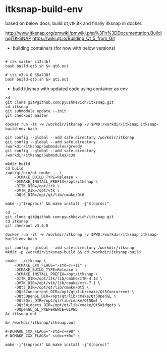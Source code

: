 # itksnap-build-env

based on below docs, build qt,vtk,itk and finally itksnap in docker.

http://www.itksnap.org/pmwiki/pmwiki.php%3Fn%3DDocumentation.BuildingITK-SNAP
https://wiki.qt.io/Building_Qt_5_from_Git


+ building containers (for now with below versions)

```

# itk master c12c4bf
bash build-qt6.sh &> qt6.out

# itk v3.4.0 55a738f
bash build-qt5.sh &> qt5.out

```


+ build itksnap with updated code using container as env

```
cd ..
git clone git@github.com:pyushkevich/itksnap.git
cd itksnap
git submodule update --init
git checkout master

docker run -it -w /workdir/itksnap -v $PWD:/workdir/itksnap itksnap-build-env bash

git config --global --add safe.directory /workdir/itksnap
git config --global --add safe.directory /workdir/itksnap/Submodules/greedy
git config --global --add safe.directory /workdir/itksnap/Submodules/c3d

mkdir build
cd build
/opt/qt/bin/qt-cmake .. \
    -DCMAKE_BUILD_TYPE=Release \
    -DCMAKE_INSTALL_PREFIX=/opt/itksnap \
    -DITK_DIR=/opt/itk \
    -DVTK_DIR=/opt/vtk \
    -DQt6_DIR=/opt/qt/lib/cmake/Qt6

make -j"$(nproc)" && make install -j"$(nproc)"

```
```
cd ..
git clone git@github.com:pyushkevich/itksnap.git
cd itksnap
git checkout v3.4.0
 
docker run -it -w /workdir/itksnap -v $PWD:/workdir/itksnap itksnap-build-env bash

git config --global --add safe.directory /workdir/itksnap
mkdir -p /workdir/itksnap-build && cd /workdir/itksnap-build

cmake ../itksnap \
    -DCMAKE_CXX_FLAGS="-std=c++11" \
    -DCMAKE_BUILD_TYPE=Release \
    -DCMAKE_INSTALL_PREFIX=/opt/itksnap \
    -DITK_DIR=/opt/itk/lib/cmake/ITK-4.13 \
    -DVTK_DIR=/opt/vtk/lib/cmake/vtk-7.1 \
    -DQt5_DIR=/opt/qt/lib/cmake/Qt5 \
    -DQt5Concurrent_DIR=/opt/qt/lib/cmake/Qt5Concurrent \
    -DQt5OpenGL_DIR=/opt/qt/lib/cmake/Qt5OpenGL \
    -DQt5Qml_DIR=/opt/qt/lib/cmake/Qt5Qml \
    -DQt5Widgets_DIR=/opt/qt/lib/cmake/Qt5Widgets \
    -DOpenGL_GL_PREFERENCE=GLVND 
&> itksnap.out

&> /workdir/itksnap/itksnap.out

#-DCMAKE_CXX_FLAGS="-std=c++98" \
#-DCMAKE_CXX_FLAGS="-std=c++0x" \

make -j"$(nproc)" && make install -j"$(nproc)"

```
